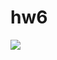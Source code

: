 # hw6
![](https://github.com/anitabakaeva/hw6/blob/master/%D0%A1%D0%BD%D0%B8%D0%BC%D0%BE%D0%BA%20%D1%8D%D0%BA%D1%80%D0%B0%D0%BD%D0%B0%202018-04-02%20%D0%B2%2018.16.09.png)
